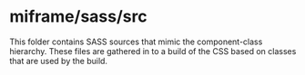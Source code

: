 # miframe/sass/src

This folder contains SASS sources that mimic the component-class hierarchy. These files
are gathered in to a build of the CSS based on classes that are used by the build.
